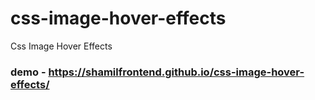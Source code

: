 # css-image-hover-effects
Css Image Hover Effects

### demo - https://shamilfrontend.github.io/css-image-hover-effects/
